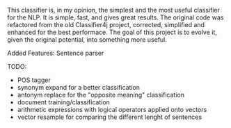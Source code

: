 This classifier is, in my opinion, the simplest and the most useful classifier for the NLP. 
It is simple, fast, and gives great results.
The original code was refactored from the old Classifier4j project, corrected, simplified and enhanced for the best performace.
The goal of this project is to evolve it, given the original potential, into something more useful.


Added Features:
Sentence parser

TODO:
- POS tagger
- synonym expand for a better classification
- antonym replace for the "opposite meaning" classification
- document training/classification
- arithmetic expressions with logical operators applied onto vectors
- vector resample for comparing the different lenght of sentences
